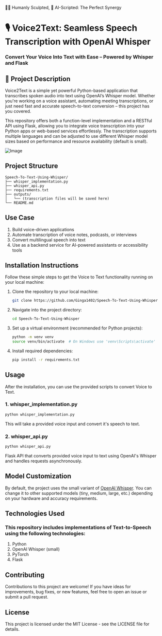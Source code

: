 👨‍💻 Humanly Sculpted, 🤖 AI-Scripted: The Perfect Synergy

# **🎙️ Voice2Text: Seamless Speech Transcription with OpenAI Whisper**

### **Convert Your Voice Into Text with Ease – Powered by Whisper and Flask**


## **📌 Project Description**
Voice2Text is a simple yet powerful Python-based application that transcribes spoken audio into text using OpenAI’s Whisper model. Whether you're working on a voice assistant, automating meeting transcriptions, or just need fast and accurate speech-to-text conversion – this project has you covered.

This repository offers both a function-level implementation and a RESTful API using Flask, allowing you to integrate voice transcription into your Python apps or web-based services effortlessly. The transcription supports multiple languages and can be adjusted to use different Whisper model sizes based on performance and resource availability (default is small).


![Image](https://github.com/user-attachments/assets/d33185d2-1a5c-4bc9-8f43-e1c8e337263d)

## **Project Structure**

```
Speech-To-Text-Using-Whisper/
├── whisper_implementation.py
├── whisper_api.py
├── requirements.txt
├── outputs/
│   └── (transcription files will be saved here)
└── README.md
```

## **Use Case**

1. Build voice-driven applications
2. Automate transcription of voice notes, podcasts, or interviews
3. Convert multilingual speech into text
4. Use as a backend service for AI-powered assistants or accessibility tools


## **Installation Instructions**

Follow these simple steps to get the Voice to Text functionality running on your local machine:

1. Clone the repository to your local machine:
    ```bash
    git clone https://github.com/Ginga1402/Speech-To-Text-Using-Whisper.git
    ```
2. Navigate into the project directory:
    ```bash
    cd Speech-To-Text-Using-Whisper
    ```
3. Set up a virtual environment (recommended for Python projects):
    ```bash
    python -m venv venv
    source venv/bin/activate  # On Windows use 'venv\Scripts\activate'
    ```
4. Install required dependencies:
    ```bash
    pip install -r requirements.txt
    ```



## **Usage**

After the installation, you can use the provided scripts to convert Voice to Text.

### 1. **whisper_implementation.py**


```bash
python whisper_implementation.py
```

This will take a provided voice input and convert it's speech to text.

### 2. **whisper_api.py**


```bash
python whisper_api.py
```
Flask API that converts provided voice input to text using OpenAI's Whisper and handles requests asynchronously.

## **Model Customization**
By default, the project uses the small variant of [OpenAI Whisper](https://github.com/openai/whisper). You can change it to other supported models (tiny, medium, large, etc.) depending on your hardware and accuracy requirements.


## **Technologies Used**
   
### This repository includes implementations of Text-to-Speech using the following technologies:

1. Python
2. OpenAI Whisper (small)
3. PyTorch
4. Flask

## **Contributing**
Contributions to this project are welcome! If you have ideas for improvements, bug fixes, or new features, feel free to open an issue or submit a pull request.

## **License**
This project is licensed under the MIT License - see the LICENSE file for details.


